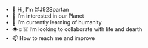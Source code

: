 - 👋 Hi, I’m @J92Spartan
- 👀 I’m interested in our Planet
- 🌱 I’m currently learning of humanity
- 👁️☺️☠️ I’m looking to collaborate with life and dearth
- 📫 How to reach me and improve

<!---
J92Spartan/J92Spartan is a ✨ special ✨ repository because its `README.md` (this file) appears on your GitHub profile.
You can click the Preview link to take a look at your changes.
--->
